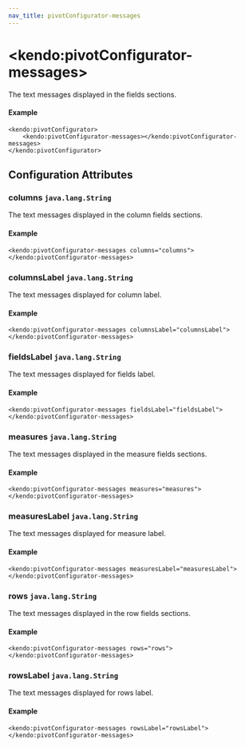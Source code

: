 ```yaml
---
nav_title: pivotConfigurator-messages
---
```


# \<kendo:pivotConfigurator-messages\>

The text messages displayed in the fields sections.

#### Example
    <kendo:pivotConfigurator>
        <kendo:pivotConfigurator-messages></kendo:pivotConfigurator-messages>
    </kendo:pivotConfigurator>

## Configuration Attributes

### columns `java.lang.String`

The text messages displayed in the column fields sections.

#### Example
    <kendo:pivotConfigurator-messages columns="columns">
    </kendo:pivotConfigurator-messages>

### columnsLabel `java.lang.String`

The text messages displayed for column label.

#### Example
    <kendo:pivotConfigurator-messages columnsLabel="columnsLabel">
    </kendo:pivotConfigurator-messages>

### fieldsLabel `java.lang.String`

The text messages displayed for fields label.

#### Example
    <kendo:pivotConfigurator-messages fieldsLabel="fieldsLabel">
    </kendo:pivotConfigurator-messages>

### measures `java.lang.String`

The text messages displayed in the measure fields sections.

#### Example
    <kendo:pivotConfigurator-messages measures="measures">
    </kendo:pivotConfigurator-messages>

### measuresLabel `java.lang.String`

The text messages displayed for measure label.

#### Example
    <kendo:pivotConfigurator-messages measuresLabel="measuresLabel">
    </kendo:pivotConfigurator-messages>

### rows `java.lang.String`

The text messages displayed in the row fields sections.

#### Example
    <kendo:pivotConfigurator-messages rows="rows">
    </kendo:pivotConfigurator-messages>

### rowsLabel `java.lang.String`

The text messages displayed for rows label.

#### Example
    <kendo:pivotConfigurator-messages rowsLabel="rowsLabel">
    </kendo:pivotConfigurator-messages>

